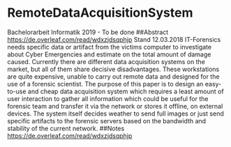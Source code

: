 # RemoteDataAcquisitionSystem
Bachelorarbeit Informatik 2019 - To be done
##Abstract https://de.overleaf.com/read/wdxzjdsqphjp
Stand 12.03.2018
IT-Forensics needs specific data or artifact from the victims computer to investigate about Cyber Emergencies and estimate on the total amount of damage caused. Currently there are different data acquisition systems on the market, but all of them share decisive disadvantages. These workstations are quite expensive, unable to carry out remote data and  designed for the use of a forensic scientist. The purpose of this paper is to design an easy-to-use and cheap data acquisition system which requires a least amount of user interaction to gather all information which could be useful for the forensic team and transfer it via the network or stores it offline, on external devices. The system itself decides weather to send full images or just send specific artifacts to the forensic servers based on the bandwidth and stability of the current network.
##Notes
https://de.overleaf.com/read/wdxzjdsqphjp
